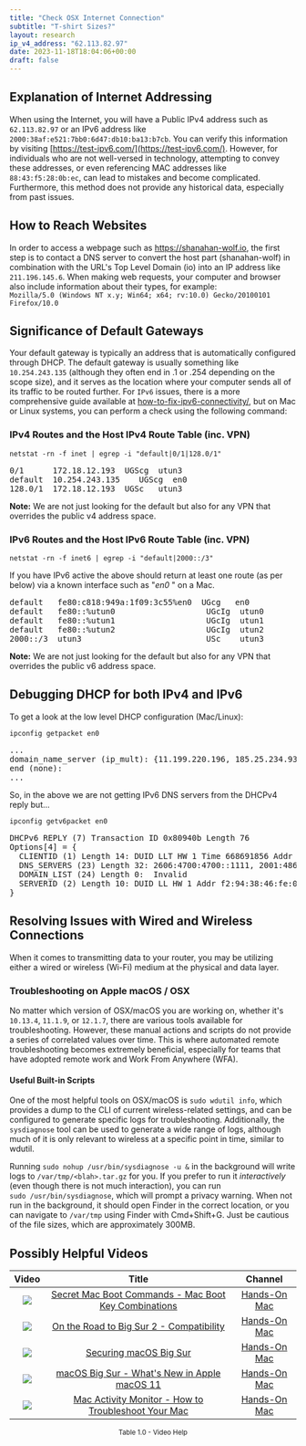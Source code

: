 ```yaml
---
title: "Check OSX Internet Connection"
subtitle: "T-shirt Sizes?"
layout: research
ip_v4_address: "62.113.82.97"
date: 2023-11-18T18:04:06+00:00
draft: false
---
```


## Explanation of Internet Addressing

When using the Internet, you will have a Public IPv4 address such as ```62.113.82.97``` or an IPv6 address like ```2000:38af:e521:7bb0:6d47:db10:ba13:b7cb```. You can verify this information by visiting [https://test-ipv6.com/](https://test-ipv6.com/). However, for individuals who are not well-versed in technology, attempting to convey these addresses, or even referencing MAC addresses like ```88:43:f5:28:0b:ec```, can lead to mistakes and become complicated. Furthermore, this method does not provide any historical data, especially from past issues.
## How to Reach Websites

In order to access a webpage such as https://shanahan-wolf.io, the first step is to contact a DNS server to convert the host part (shanahan-wolf) in combination with the URL's Top Level Domain (io) into an IP address like ```211.196.145.6```. When making web requests, your computer and browser also include information about their types, for example: <br>```Mozilla/5.0 (Windows NT x.y; Win64; x64; rv:10.0) Gecko/20100101 Firefox/10.0```
## Significance of Default Gateways
Your default gateway is typically an address that is automatically configured through DHCP. The default gateway is usually something like ```10.254.243.135``` (although they often end in .1 or .254 depending on the scope size), and it serves as the location where your computer sends all of its traffic to be routed further. For ```IPv6``` issues, there is a more comprehensive guide available at [how-to-fix-ipv6-connectivity/](/blog/how-to-fix-ipv6-connectivity/), but on Mac or Linux systems, you can perform a check using the following command:
### IPv4 Routes and the Host IPv4 Route Table (inc. VPN)
```netstat -rn -f inet | egrep -i "default|0/1|128.0/1"```

<pre>
0/1      172.18.12.193  UGScg  utun3
default  10.254.243.135    UGScg  en0
128.0/1  172.18.12.193  UGSc   utun3</pre>

**Note:** We are not just looking for the default but also for any VPN that overrides the public v4 address space.

### IPv6 Routes and the Host IPv6 Route Table (inc. VPN)
```netstat -rn -f inet6 | egrep -i "default|2000::/3"```

If you have IPv6 active the above should return at least one route (as per below) via a known interface such as "_en0_ " on a Mac. 

<pre>
default   fe80:c818:949a:1f09:3c55%en0  UGcg   en0
default   fe80::%utun0                   UGcIg  utun0
default   fe80::%utun1                   UGcIg  utun1
default   fe80::%utun2                   UGcIg  utun2
2000::/3  utun3                          USc    utun3</pre>

**Note:** We are not just looking for the default but also for any VPN that overrides the public v6 address space.
<br>

## Debugging DHCP for both IPv4 and IPv6

To get a look at the low level DHCP configuration (Mac/Linux): 

```ipconfig getpacket en0```

<pre>
...
domain_name_server (ip_mult): {11.199.220.196, 185.25.234.93}
end (none):
...</pre>

So, in the above we are not getting IPv6 DNS servers from the DHCPv4 reply but...

```ipconfig getv6packet en0```

<pre>
DHCPv6 REPLY (7) Transaction ID 0x80940b Length 76
Options[4] = {
  CLIENTID (1) Length 14: DUID LLT HW 1 Time 668691856 Addr 88:43:f5:28:0b:ec
  DNS_SERVERS (23) Length 32: 2606:4700:4700::1111, 2001:4860:4860::8844
  DOMAIN_LIST (24) Length 0:  Invalid
  SERVERID (2) Length 10: DUID LL HW 1 Addr f2:94:38:46:fe:00
}</pre>




## Resolving Issues with Wired and Wireless Connections
When it comes to transmitting data to your router, you may be utilizing either a wired or wireless (Wi-Fi) medium at the physical and data layer.
### Troubleshooting on Apple macOS / OSX
No matter which version of OSX/macOS you are working on, whether it's ```10.13.4```, ```11.1.9```, or ```12.1.7```, there are various tools available for troubleshooting. However, these manual actions and scripts do not provide a series of correlated values over time. This is where automated remote troubleshooting becomes extremely beneficial, especially for teams that have adopted remote work and Work From Anywhere (WFA).
#### Useful Built-in Scripts
One of the most helpful tools on OSX/macOS is ```sudo wdutil info```, which provides a dump to the CLI of current wireless-related settings, and can be configured to generate specific logs for troubleshooting. Additionally, the ```sysdiagnose``` tool can be used to generate a wide range of logs, although much of it is only relevant to wireless at a specific point in time, similar to wdutil.

Running ```sudo nohup /usr/bin/sysdiagnose -u &``` in the background will write logs to ```/var/tmp/<blah>.tar.gz``` for you. If you prefer to run it *interactively* (even though there is not much interaction), you can run<br>```sudo /usr/bin/sysdiagnose```, which will prompt a privacy warning. When not run in the background, it should open Finder in the correct location, or you can navigate to ```/var/tmp``` using Finder with Cmd+Shift+G. Just be cautious of the file sizes, which are approximately 300MB.
## Possibly Helpful Videos

<link href="/plugins/lity/css/lity.min.css" rel="stylesheet">
<script src="/plugins/lity/js/lity.min.js"></script>
<div class="table1-start"></div>

|Video | Title | Channel |
| :---: | :---: | :---: |
|<a href="https://www.youtube.com/watch?v=VwNYWAxHCgM" data-lity><img src="https://i.ytimg.com/vi/VwNYWAxHCgM/default.jpg" class="img-fluid"></a>|<a href="https://www.youtube.com/watch?v=VwNYWAxHCgM" data-lity>Secret Mac Boot Commands - Mac Boot Key Combinations</a>|<a target="_blank" href="https://www.youtube.com/channel/UCg43DP8MdHVcl4rFK_delBg" >Hands-On Mac</a>|
|<a href="https://www.youtube.com/watch?v=HEbK-Tignuc" data-lity><img src="https://i.ytimg.com/vi/HEbK-Tignuc/default.jpg" class="img-fluid"></a>|<a href="https://www.youtube.com/watch?v=HEbK-Tignuc" data-lity>On the Road to Big Sur 2 - Compatibility</a>|<a target="_blank" href="https://www.youtube.com/channel/UCg43DP8MdHVcl4rFK_delBg" >Hands-On Mac</a>|
|<a href="https://www.youtube.com/watch?v=7KdhJimuhNw" data-lity><img src="https://i.ytimg.com/vi/7KdhJimuhNw/default.jpg" class="img-fluid"></a>|<a href="https://www.youtube.com/watch?v=7KdhJimuhNw" data-lity>Securing macOS Big Sur</a>|<a target="_blank" href="https://www.youtube.com/channel/UCg43DP8MdHVcl4rFK_delBg" >Hands-On Mac</a>|
|<a href="https://www.youtube.com/watch?v=JMKi6o9kaZI" data-lity><img src="https://i.ytimg.com/vi/JMKi6o9kaZI/default.jpg" class="img-fluid"></a>|<a href="https://www.youtube.com/watch?v=JMKi6o9kaZI" data-lity>macOS Big Sur - What&#39;s New in Apple macOS 11</a>|<a target="_blank" href="https://www.youtube.com/channel/UCg43DP8MdHVcl4rFK_delBg" >Hands-On Mac</a>|
|<a href="https://www.youtube.com/watch?v=TWzWd_DiaJ0" data-lity><img src="https://i.ytimg.com/vi/TWzWd_DiaJ0/default.jpg" class="img-fluid"></a>|<a href="https://www.youtube.com/watch?v=TWzWd_DiaJ0" data-lity>Mac Activity Monitor - How to Troubleshoot Your Mac</a>|<a target="_blank" href="https://www.youtube.com/channel/UCg43DP8MdHVcl4rFK_delBg" >Hands-On Mac</a>|

<center><small>Table 1.0 - Video Help</small></center>
 <br>
<div class="table1-end"></div>
<script type="text/javascript">
(function() {
    $('div.table1-start').nextUntil('div.table1-end', 'table').addClass('table thead-dark table-striped table-responsive rounded').attr('id', 't1');
    $('#t1').find('thead').addClass('thead-dark');
})();
</script>
